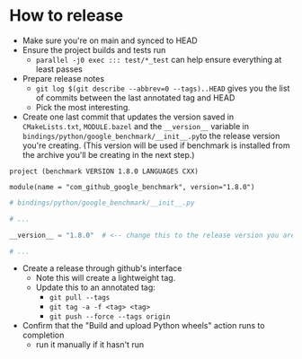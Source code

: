 # How to release

* Make sure you're on main and synced to HEAD
* Ensure the project builds and tests run
    * `parallel -j0 exec ::: test/*_test` can help ensure everything at least
      passes
* Prepare release notes
    * `git log $(git describe --abbrev=0 --tags)..HEAD` gives you the list of
      commits between the last annotated tag and HEAD
    * Pick the most interesting.
* Create one last commit that updates the version saved in `CMakeLists.txt`, `MODULE.bazel`
  and the `__version__` variable in `bindings/python/google_benchmark/__init__.py`to the
  release version you're creating. (This version will be used if benchmark is installed
  from the archive you'll be creating in the next step.)

```
project (benchmark VERSION 1.8.0 LANGUAGES CXX)
```

```
module(name = "com_github_google_benchmark", version="1.8.0")
```

```python
# bindings/python/google_benchmark/__init__.py

# ...

__version__ = "1.8.0"  # <-- change this to the release version you are creating

# ...
```

* Create a release through github's interface
    * Note this will create a lightweight tag.
    * Update this to an annotated tag:
      * `git pull --tags`
      * `git tag -a -f <tag> <tag>`
      * `git push --force --tags origin`
* Confirm that the "Build and upload Python wheels" action runs to completion
    * run it manually if it hasn't run
